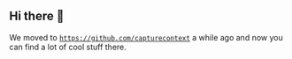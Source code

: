 ## Hi there 👋

We moved to [`https://github.com/capturecontext`](https://github.com/capturecontext) a while ago and now you can find a lot of cool stuff there.
